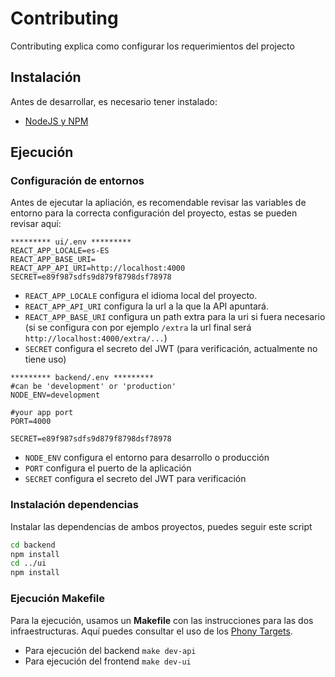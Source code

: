 # Contributing

Contributing explica como configurar los requerimientos del projecto

## Instalación

Antes de desarrollar, es necesario tener instalado:

* [NodeJS y NPM](https://nodejs.org/)

## Ejecución

### Configuración de entornos

Antes de ejecutar la apliación, es recomendable revisar las variables de entorno para la correcta configuración del proyecto, estas se pueden revisar aquí:

```.env
********* ui/.env *********
REACT_APP_LOCALE=es-ES
REACT_APP_BASE_URI=
REACT_APP_API_URI=http://localhost:4000
SECRET=e89f987sdfs9d879f8798dsf78978
```

* `REACT_APP_LOCALE` configura el idioma local del proyecto.
* `REACT_APP_API_URI` configura la url a la que la API apuntará.
* `REACT_APP_BASE_URI` configura un path extra para la uri si fuera necesario (si se configura con por ejemplo `/extra` la url final será `http://localhost:4000/extra/...`)
* `SECRET` configura el secreto del JWT (para verificación, actualmente no tiene uso)

```.env
********* backend/.env *********
#can be 'development' or 'production'
NODE_ENV=development

#your app port
PORT=4000

SECRET=e89f987sdfs9d879f8798dsf78978
```

* `NODE_ENV` configura el entorno para desarrollo o producción
* `PORT` configura el puerto de la aplicación
* `SECRET` configura el secreto del JWT para verificación

### Instalación dependencias

Instalar las dependencias de ambos proyectos, puedes seguir este script

```bash
cd backend
npm install
cd ../ui
npm install
```

### Ejecución Makefile

Para la ejecución, usamos un **Makefile** con las instrucciones para las dos infraestructuras. Aquí puedes consultar el uso de los [Phony Targets](https://www.gnu.org/software/make/manual/html_node/Phony-Targets.html).

* Para ejecución del backend `make dev-api`
* Para ejecución del frontend `make dev-ui`